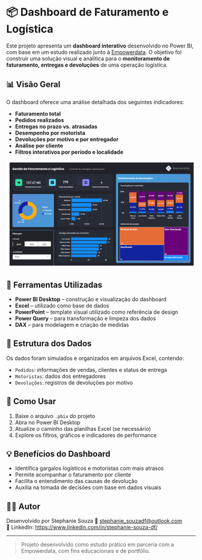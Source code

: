 # 📦 Dashboard de Faturamento e Logística

Este projeto apresenta um **dashboard interativo** desenvolvido no Power BI, com base em um estudo realizado junto à [Empowerdata](https://empowerdata.com.br/). O objetivo foi construir uma solução visual e analítica para o **monitoramento de faturamento, entregas e devoluções** de uma operação logística.

## 📊 Visão Geral

O dashboard oferece uma análise detalhada dos seguintes indicadores:

- **Faturamento total**
- **Pedidos realizados**
- **Entregas no prazo vs. atrasadas**
- **Desempenho por motorista**
- **Devoluções por motivo e por entregador**
- **Análise por cliente**
- **Filtros interativos por período e localidade**

![Dashboard Preview](./Dashboard%20Log%C3%ADstica.png)

## 🧰 Ferramentas Utilizadas

- **Power BI Desktop** – construção e visualização do dashboard
- **Excel** – utilizado como base de dados
- **PowerPoint** – template visual utilizado como referência de design
- **Power Query** – para transformação e limpeza dos dados
- **DAX** – para modelagem e criação de medidas

## 📁 Estrutura dos Dados

Os dados foram simulados e organizados em arquivos Excel, contendo:

- `Pedidos`: informações de vendas, clientes e status de entrega
- `Motoristas`: dados dos entregadores
- `Devoluções`: registros de devoluções por motivo

## 🚀 Como Usar

1. Baixe o arquivo `.pbix` do projeto
2. Abra no Power BI Desktop
3. Atualize o caminho das planilhas Excel (se necessário)
4. Explore os filtros, gráficos e indicadores de performance

## 💡 Benefícios do Dashboard

- Identifica gargalos logísticos e motoristas com mais atrasos
- Permite acompanhar o faturamento por cliente
- Facilita o entendimento das causas de devolução
- Auxilia na tomada de decisões com base em dados visuais

## 👨‍💻 Autor

Desenvolvido por Stephanie Souza
📧 stephanie_souzadf@outlook.com  
📎 LinkedIn: https://www.linkedin.com/in/stephanie-souza-df/

---

> Projeto desenvolvido como estudo prático em parceria com a Empowerdata, com fins educacionais e de portfólio.

